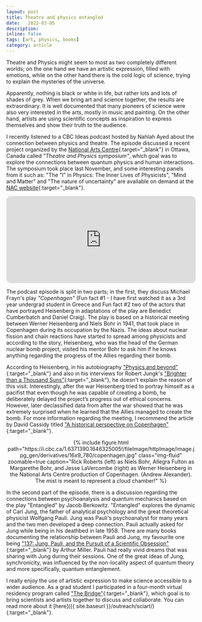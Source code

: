 ```yaml
---
layout: post
title: Theatre and physics entangled
date:   2022-03-05
description:
inline: false
tags: [art, physics, books]
category: article
---
```


Theatre and Physics might seem to most as two completely different worlds; on the one hand we have an artistic expression, filled with emotions, while on the other hand there is the cold logic of science, trying to explain the mysteries of the universe.

Apparently, nothing is black or white in life, but rather lots and lots of shades of grey. When we bring art and science together, the results are extraordinary. It is well documented that many pioneers of science were also very interested in the arts, mostly in music and painting. On the other hand, artists are using scientific concepts as inspiration to express themselves and show their truth to the audience.

I recently listened to a CBC Ideas podcast hosted by Nahlah Ayed about the connection between physics and theatre. The episode discussed a recent project organized by the [National Arts Centre](https://nac-cna.ca/en/video/series/theatre-physics-symposium){:target="\_blank"} in Ottawa, Canada called *"Theatre and Physics symposium"*, which goal was to explore the connections between quantum physics and human interactions. The symposium took place last November, and some interesting panels from it such as: "The “I” in Physics: The Inner Lives of Physicists", "Mind and Matter" and "The nature of uncertainty" are available on demand at the [NAC website](https://nac-cna.ca/en/video/series/theatre-physics-symposium){:target="\_blank"}.

<iframe style="border-radius:12px" src="https://open.spotify.com/embed/episode/6NqwgRA1B36cP9VrssvlcH?utm_source=generator&theme=0" width="100%" height="232" frameBorder="0" allowfullscreen="" allow="autoplay; clipboard-write; encrypted-media; fullscreen; picture-in-picture"></iframe>

The podcast episode is split in two parts; in the first, they discuss Michael Frayn's play *"Copenhagen"* (Fun fact \#1 - I have first watched it as a 3rd year undergrad student in Greece and  Fun fact \#2 two of the actors that have portrayed Heisenberg in adaptations of the play are Benedict Cumberbatch and Daniel Craig). The play is based on a historical meeting between Werner Heisenberg and Niels Bohr in 1941, that took place in Copenhagen during its occupation by the Nazis. The ideas about nuclear fission and chain reactions have started to spread among physicists and according to the story, Heisenberg, who was the head of the German nuclear bomb project, visited his mentor Bohr to ask him if he knows anything regarding the progress of the Allies regarding their bomb.  

According to Heisenberg, in his autobiography  ["Physics and beyond"](https://www.goodreads.com/book/show/167666.Physics_and_Beyond){:target="\_blank"} and also in his interviews for Robert Jungk's ["Brighter than a Thousand Suns"](https://www.goodreads.com/book/show/407305.Brighter_than_a_Thousand_Suns){:target="\_blank"}, he doesn't explain the reason of this visit. Interestingly, after the war Heisenberg tried to portray himself as a pacifist that even though he was capable of creating a bomb, he deliberately delayed the project’s progress out of ethical concerns. However, later declassified data from after the war showed that he was extremely surprised when he learned that the Allies managed to create the bomb. For more information regarding the meeting, I recommend the article by David Cassidy titled ["A historical perspective on Copenhagen"](https://history.aip.org/exhibits/heisenberg/images/heisenberg_bohr1941.pdf){:target="\_blank"}.


<center>
    <div class="row justify-content-sm-center">
        <div class="col-sm mt-2 mt-md-0">
            {% include figure.html path="https://i.cbc.ca/1.6371390.1646325005!/fileImage/httpImage/image.jpg_gen/derivatives/16x9_780/copenhagen.jpg" class="img-fluid" zoomable=true caption="Rick Roberts (left) as Niels Bohr, Allegra Fulton as Margarethe Bohr, and Jesse LaVercombe (right) as Werner Heisenberg in the National Arts Centre production of Copenhagen. (Andrew Alexander). The mist is meant to represent a cloud chamber!" %}
        </div>
    </div>
</center>

In the second part of the episode, there is a discussion regarding the connections between psychoanalysis and quantum mechanics based on the play "Entangled" by Jacob Berkowitz. "Entangled" explores the dynamic of Carl Jung, the father of analytical psychology and the great theoretical physicist Wolfgang Pauli. Jung was Pauli's psychoanalyst for many years and the two men developed a deep connection. Pauli actually asked for Jung while being in his deathbed in late 1958. There are many books documenting the relationship between Pauli and Jung, my favourite one being ["137: Jung, Pauli, and the Pursuit of a Scientific Obsession"](https://www.goodreads.com/book/show/7719594-137){:target="\_blank"} by Arthur Miller. Pauli had really vivid dreams that was sharing with Jung during their sessions. One of the great ideas of Jung, synchronicity, was influenced by the non-locality aspect of quantum theory and more specifically, quantum entanglement.


I really enjoy the use of artistic expression to make science accessible to a wider audience. As a grad student I participated in a four-month virtual residency program called ["The Bridge"](http://www.sciartinitiative.org/the-bridge.html){:target="\_blank"}, which goal is to bring scientists and artists together to discuss and collaborate. You can read more about it [here]({{ site.baseurl }}/outreach/sciart/){:target="\_blank"}.
